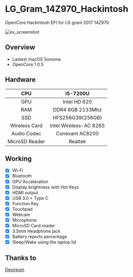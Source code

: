 # LG_Gram_14Z970_Hackintosh
OpenCore Hackintosh EFI for LG gram 2017 14Z970

![ex_screenshot](https://github.com/user-attachments/assets/74cfb58c-2c22-4dc8-b726-8c548e172dce)

## Overview
- Lastest macOS Sonoma
- OpenCore 1.0.5

## Hardware

| CPU | i5-7200U |
| :---: | :---: |
| GPU | Intel HD 620 |
| RAM | DDR4 8GB 2133Mhz |
| SSD | HFS256G39(256GB) |
| Wireless Card | Intel Wireless-AC 8265 |
| Audio Codec | Conexant AC8200 |
| MicroSD Reader | Realtek |

## Working

- [x] Wi-Fi
- [x] Bluetooth
- [x] GPU Acceleration
- [x] Display brightness with Hot Keys 
- [x] HDMI output
- [x] USB 3.0 + Type C
- [x] Function Key
- [x] Touchpad
- [x] Webcam
- [x] Microphone
- [x] MicroSD Card reader
- [x] 3.5mm Headphone jack
- [x] Battery reports percentage
- [x] Sleep/Wake using the laptop lid 

## Thanks to
[Desireum](https://github.com/Desireum/LG_Gram_14Z970_OpenCore_Hackintosh)
